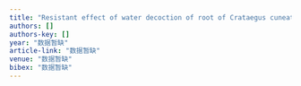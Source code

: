 ```yaml
---
title: "Resistant effect of water decoction of root of Crataegus cuneata on male infertility induced by GTW in rats"
authors: []
authors-key: []
year: "数据暂缺"
article-link: "数据暂缺"
venue: "数据暂缺"
bibex: "数据暂缺"
---
```

